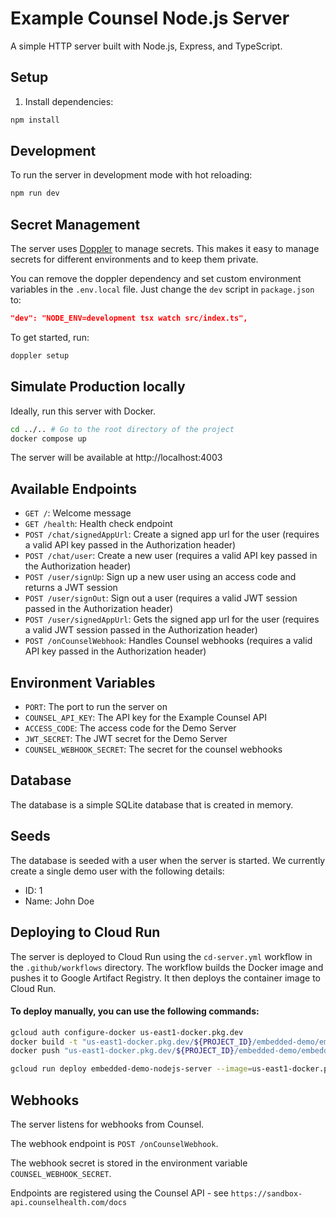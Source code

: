 # Example Counsel Node.js Server

A simple HTTP server built with Node.js, Express, and TypeScript.

## Setup

1. Install dependencies:
```bash
npm install
```

## Development

To run the server in development mode with hot reloading:
```bash
npm run dev
```

## Secret Management

The server uses [Doppler](https://docs.doppler.com/) to manage secrets. This makes it easy to manage secrets for different environments and to keep them private. 

You can remove the doppler dependency and set custom environment variables in the `.env.local` file.
Just change the `dev` script in `package.json` to:
```json
"dev": "NODE_ENV=development tsx watch src/index.ts",
```

To get started, run:

```bash
doppler setup
```



## Simulate Production locally

Ideally, run this server with Docker.
```bash
cd ../.. # Go to the root directory of the project
docker compose up
```

The server will be available at http://localhost:4003

## Available Endpoints

- `GET /`: Welcome message
- `GET /health`: Health check endpoint
- `POST /chat/signedAppUrl`: Create a signed app url for the user (requires a valid API key passed in the Authorization header)
- `POST /chat/user`: Create a new user (requires a valid API key passed in the Authorization header)
- `POST /user/signUp`: Sign up a new user using an access code and returns a JWT session
- `POST /user/signOut`: Sign out a user (requires a valid JWT session passed in the Authorization header)
- `POST /user/signedAppUrl`: Gets the signed app url for the user (requires a valid JWT session passed in the Authorization header)
- `POST /onCounselWebhook`: Handles Counsel webhooks (requires a valid API key passed in the Authorization header)

## Environment Variables

- `PORT`: The port to run the server on
- `COUNSEL_API_KEY`: The API key for the Example Counsel API
- `ACCESS_CODE`: The access code for the Demo Server
- `JWT_SECRET`: The JWT secret for the Demo Server
- `COUNSEL_WEBHOOK_SECRET`: The secret for the counsel webhooks

## Database

The database is a simple SQLite database that is created in memory.

## Seeds

The database is seeded with a user when the server is started. We currently create a single demo user with the following details:

- ID: 1
 - Name: John Doe


## Deploying to Cloud Run

The server is deployed to Cloud Run using the `cd-server.yml` workflow in the `.github/workflows` directory.
The workflow builds the Docker image and pushes it to Google Artifact Registry.
It then deploys the container image to Cloud Run.

#### To deploy manually, you can use the following commands:

```bash
gcloud auth configure-docker us-east1-docker.pkg.dev
docker build -t "us-east1-docker.pkg.dev/${PROJECT_ID}/embedded-demo/embedded-demo-nodejs-server:latest" --platform linux/amd64 ./
docker push "us-east1-docker.pkg.dev/${PROJECT_ID}/embedded-demo/embedded-demo-nodejs-server:latest"

gcloud run deploy embedded-demo-nodejs-server --image=us-east1-docker.pkg.dev/${PROJECT_ID}/embedded-demo/embedded-demo-nodejs-server:latest --project=${PROJECT_ID} --region=us-east1 --allow-unauthenticated --port=4003 --set-env-vars <all-env-vars>
```


## Webhooks

The server listens for webhooks from Counsel.

The webhook endpoint is `POST /onCounselWebhook`.

The webhook secret is stored in the environment variable `COUNSEL_WEBHOOK_SECRET`.

Endpoints are registered using the Counsel API - see `https://sandbox-api.counselhealth.com/docs`


